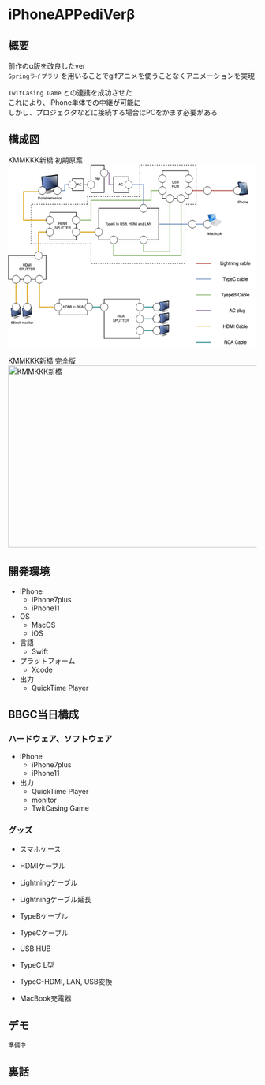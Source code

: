 # iPhoneAPPediVerβ

## 概要
前作のα版を改良したver  
`Springライブラリ` を用いることでgifアニメを使うことなくアニメーションを実現

`TwitCasing Game` との連携を成功させた  
これにより、iPhone単体での中継が可能に  
しかし、プロジェクタなどに接続する場合はPCをかます必要がある

## 構成図
KMMKKK新橋 初期原案  
<img src="img/20200111_KMMKKK＿plan.png" width="550" height="370" title="KMMKKK新橋初期">

KMMKKK新橋 完全版  
<img src="img/20200111_KMMKKK.png" width="550" height="370" title="KMMKKK新橋">


## 開発環境

* iPhone
    + iPhone7plus
    + iPhone11
* OS
    + MacOS
    + iOS
* 言語
    + Swift
* プラットフォーム
    + Xcode
* 出力
    + QuickTime Player


## BBGC当日構成
### ハードウェア、ソフトウェア

* iPhone
    + iPhone7plus
    + iPhone11
* 出力
    + QuickTime Player
    + monitor
    + TwitCasing Game


### グッズ

* スマホケース

* HDMIケーブル
* Lightningケーブル
* Lightningケーブル延長

* TypeBケーブル
* TypeCケーブル
* USB HUB
* TypeC L型

* TypeC-HDMI, LAN, USB変換
* MacBook充電器


## デモ
`準備中`


## 裏話
<!-- → [見に行く](inside/XXX_inside.md) -->
